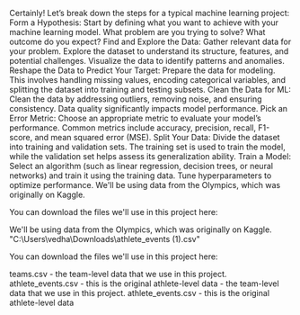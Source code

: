 



Certainly! Let’s break down the steps for a typical machine learning project:
Form a Hypothesis: Start by defining what you want to achieve with your machine learning model. What problem are you trying to solve? What outcome do you expect?
Find and Explore the Data: Gather relevant data for your problem. Explore the dataset to understand its structure, features, and potential challenges. Visualize the data to identify patterns and anomalies.
Reshape the Data to Predict Your Target: Prepare the data for modeling. This involves handling missing values, encoding categorical variables, and splitting the dataset into training and testing subsets.
Clean the Data for ML: Clean the data by addressing outliers, removing noise, and ensuring consistency. Data quality significantly impacts model performance.
Pick an Error Metric: Choose an appropriate metric to evaluate your model’s performance. Common metrics include accuracy, precision, recall, F1-score, and mean squared error (MSE).
Split Your Data: Divide the dataset into training and validation sets. The training set is used to train the model, while the validation set helps assess its generalization ability.
Train a Model: Select an algorithm (such as linear regression, decision trees, or neural networks) and train it using the training data. Tune hyperparameters to optimize performance.
We'll be using data from the Olympics, which was originally on Kaggle.

You can download the files we'll use in this project here:

We'll be using data from the Olympics, which was originally on Kaggle.
"C:\Users\vedha\Downloads\athlete_events (1).csv"

 

You can download the files we'll use in this project here:

teams.csv - the team-level data that we use in this project.
athlete_events.csv - this is the original athlete-level data - the team-level data that we use in this project.
athlete_events.csv - this is the original athlete-level data
